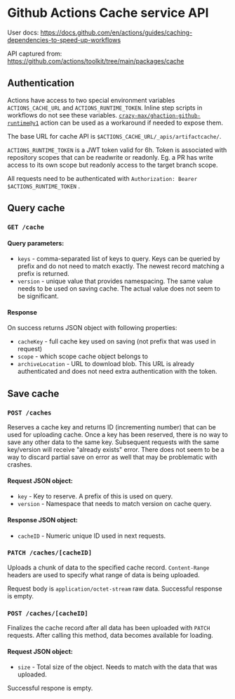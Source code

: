 # Github Actions Cache service API

User docs: https://docs.github.com/en/actions/guides/caching-dependencies-to-speed-up-workflows

API captured from: https://github.com/actions/toolkit/tree/main/packages/cache

## Authentication

Actions have access to two special environment variables `ACTIONS_CACHE_URL` and `ACTIONS_RUNTIME_TOKEN`. Inline step scripts in workflows do not see these variables. [`crazy-max/ghaction-github-runtime@v1`](https://github.com/crazy-max/ghaction-github-runtime) action can be used as a workaround if needed to expose them.

The base URL for cache API is `$ACTIONS_CACHE_URL/_apis/artifactcache/`.

`ACTIONS_RUNTIME_TOKEN` is a JWT token valid for 6h. Token is associated with repository scopes that can be readwrite or readonly. Eg. a PR has write access to its own scope but readonly access to the target branch scope.

All requests need to be authenticated with `Authorization: Bearer $ACTIONS_RUNTIME_TOKEN` .

## Query cache

### `GET /cache`

#### Query parameters:

- `keys` - comma-separated list of keys to query. Keys can be queried by prefix and do not need to match exactly. The newest record matching a prefix is returned.
- `version` - unique value that provides namespacing. The same value needs to be used on saving cache. The actual value does not seem to be significant.


#### Response

On success returns JSON object with following properties:

- `cacheKey` - full cache key used on saving (not prefix that was used in request)
- `scope` - which scope cache object belongs to
- `archiveLocation` - URL to download blob. This URL is already authenticated and does not need extra authentication with the token.

## Save cache

### `POST /caches`

Reserves a cache key and returns ID (incrementing number) that can be used for uploading cache. Once a key has been reserved, there is no way to save any other data to the same key. Subsequent requests with the same key/version will receive "already exists" error. There does not seem to be a way to discard partial save on error as well that may be problematic with crashes.

#### Request JSON object:

- `key` - Key to reserve. A prefix of this is used on query.
- `version` - Namespace that needs to match version on cache query.

#### Response JSON object:

- `cacheID` - Numeric unique ID used in next requests.


### `PATCH /caches/[cacheID]`

Uploads a chunk of data to the specified cache record. `Content-Range` headers are used to specify what range of data is being uploaded.

Request body is `application/octet-stream` raw data. Successful response is empty.

### `POST /caches/[cacheID]`

Finalizes the cache record after all data has been uploaded with `PATCH` requests. After calling this method, data becomes available for loading. 

#### Request JSON object:

- `size` - Total size of the object. Needs to match with the data that was uploaded.

Successful respone is empty.

